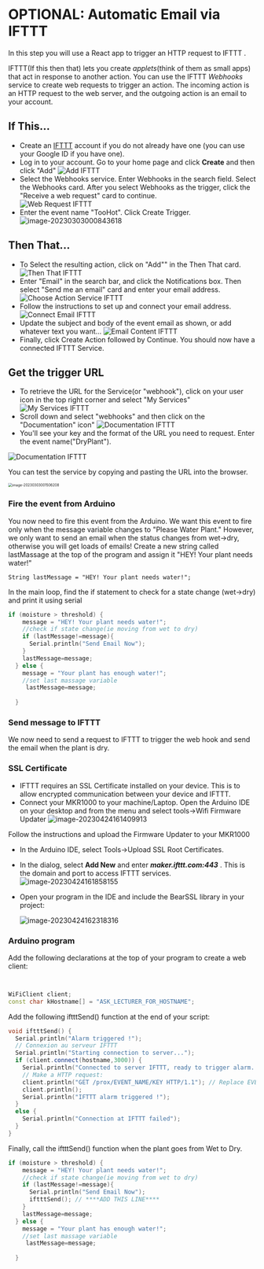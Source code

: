 # OPTIONAL: Automatic Email via IFTTT

In this step you will use a React app  to trigger an HTTP request to IFTTT . 

IFTTT(If this then that) lets you create *applets*(think of them as small apps) that act in response to another action. You can use the IFTTT *Webhooks* service to create web requests to trigger an action. The incoming action is an HTTP request to the web server, and the outgoing action is an email to your account. 

## If This...

+ Create an [IFTTT](https://ifttt.com/) account if you do not already have one (you can use your Google ID if you have one).  
+ Log in to your account. Go to your home page and click **Create** and then click "Add" 
  ![Add IFTTT](./img/ifthis.png)
+ Select the Webhooks service. Enter Webhooks in the search field. Select the Webhooks card. After you select Webhooks as the trigger, click the "Receive a web request" card to continue.  
  ![Web Request IFTTT](./img/webreq.png)
+ Enter the event name "TooHot". Click Create Trigger.  
  ![image-20230303000843618](./img/image-20230303000843618.png)

## Then That...

+  To Select the resulting action, click on "Add"" in the Then That card. 
   ![Then That IFTTT](./img/that.png)  
+  Enter "Email" in the search bar, and click the Notifications box. Then select "Send me an email" card and enter your email address.  
   ![Choose Action Service IFTTT](./img/email.png)  
+  Follow the instructions to set up and connect your email address.
   ![Connect Email IFTTT](./img/connectmail.png)
+  Update the subject and body of the event email as shown, or add whatever text you want...
   ![Email Content IFTTT](./img/email2.png)
+  Finally, click Create Action followed by Continue. You should now have a connected IFTTT Service. 


## Get the trigger URL

+ To retrieve the URL for the Service(or "webhook"), click on your user icon in the top right corner and select  "My Services"   
  ![My Services IFTTT](./img/ser.png)
+ Scroll down and select "webhooks" and then click on the "Documentation" icon"
  ![Documentation IFTTT](./img/doc.png)
+ You'll see your key and the format of the URL you need to request. Enter the event name("DryPlant"). 

![Documentation IFTTT](./img/test.png)

You can test the service by copying and pasting the URL into the browser. 

<img src="./img/image-20230303001506208.png" alt="image-20230303001506208" style="zoom:50%;" />

### Fire the event from Arduino

You now need to fire this event from the Arduino. We want this event to fire only when the message variable changes to "Please Water Plant."
However, we only want to send an email when the status changes from wet->dry, otherwise you will get loads of emails!
Create a new string called lastMassage at the top of the program and assign it "HEY! Your plant needs water!"

~~~
String lastMessage = "HEY! Your plant needs water!";
~~~

In the main loop, find  the if statement to check for a state change (wet->dry) and print it using serial

~~~c++
if (moisture > threshold) {
    message = "HEY! Your plant needs water!";
    //check if state change(ie moving from wet to dry)
    if (lastMessage!=message){
      Serial.println("Send Email Now");
    }
    lastMessage=message;
  } else {
    message = "Your plant has enough water!";
    //set last massage variable
     lastMessage=message;
  
  }
~~~



### Send message to IFTTT

We now need to send a request to IFTTT to trigger the web hook and send the email when the plant is dry. 

### SSL Certificate

+ IFTTT requires an SSL Certificate installed on your device. This is to allow encrypted communication between your device and IFTTT. 
+ Connect your MKR1000 to your machine/Laptop. Open the Arduino IDE on your desktop and from the menu and select tools->Wifi Firmware Updater
  ![image-20230424161409913](./img/image-20230424161409913.png)

Follow the instructions and upload the Firmware Updater to your MKR1000

+ In the Arduino IDE, select Tools->Upload SSL Root Certificates. 
+ In the dialog, select **Add New** and enter ***maker.ifttt.com:443*** . This is the domain and port to access IFTTT services. 
  ![image-20230424161858155](./img/image-20230424161858155.png)

+ Open your program in the IDE and include the BearSSL library in your project:

  ![image-20230424162318316](C:\Users\Frank\AppData\Roaming\Typora\typora-user-images\image-20230424162318316.png)

  

### Arduino program

Add the following declarations at the top of your program to create a web client:

~~~c++


WiFiClient client;
const char kHostname[] = "ASK_LECTURER_FOR_HOSTNAME";
~~~



Add the following iftttSend() function at the end of your script:

~~~c++
void iftttSend() {
  Serial.println("Alarm triggered !");
  // Connexion au serveur IFTTT
  Serial.println("Starting connection to server...");
  if (client.connect(hostname,3000)) {
    Serial.println("Connected to server IFTTT, ready to trigger alarm...");
    // Make a HTTP request:
    client.println("GET /prox/EVENT_NAME/KEY HTTP/1.1"); // Replace EVENT_NAME and KEY with your own IFTTT EVENT NAME and IFTTT key
    client.println();
    Serial.println("IFTTT alarm triggered !");
  }
  else {
    Serial.println("Connection at IFTTT failed");
  }
}
~~~

Finally, call the iftttSend() function when the plant goes from Wet to Dry.

~~~c++
if (moisture > threshold) {
    message = "HEY! Your plant needs water!";
    //check if state change(ie moving from wet to dry)
    if (lastMessage!=message){
      Serial.println("Send Email Now");
      iftttSend(); // ****ADD THIS LINE****
    }
    lastMessage=message;
  } else {
    message = "Your plant has enough water!";
    //set last massage variable
     lastMessage=message;
  
  }
~~~

